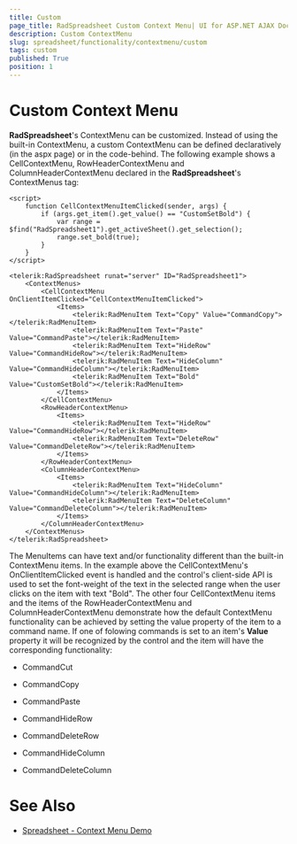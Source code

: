 ```yaml
---
title: Custom
page_title: RadSpreadsheet Custom Context Menu| UI for ASP.NET AJAX Documentation
description: Custom ContextMenu 
slug: spreadsheet/functionality/contextmenu/custom
tags: custom
published: True
position: 1
---
```


# Custom Context Menu

**RadSpreadsheet**'s ContextMenu can be customized. Instead of using the built-in ContextMenu, a custom ContextMenu can be defined declaratively (in the aspx page) or in the code-behind. The following example shows a CellContextMenu, RowHeaderContextMenu and ColumnHeaderContextMenu declared in the **RadSpreadsheet**'s ContextMenus tag: 

````ASPNET
<script>
    function CellContextMenuItemClicked(sender, args) {
        if (args.get_item().get_value() == "CustomSetBold") {
            var range = $find("RadSpreadsheet1").get_activeSheet().get_selection();
            range.set_bold(true);
        }
    }
</script>

<telerik:RadSpreadsheet runat="server" ID="RadSpreadsheet1">
    <ContextMenus>
        <CellContextMenu OnClientItemClicked="CellContextMenuItemClicked">
            <Items>
                <telerik:RadMenuItem Text="Copy" Value="CommandCopy"></telerik:RadMenuItem>
                <telerik:RadMenuItem Text="Paste" Value="CommandPaste"></telerik:RadMenuItem>
                <telerik:RadMenuItem Text="HideRow" Value="CommandHideRow"></telerik:RadMenuItem>
                <telerik:RadMenuItem Text="HideColumn" Value="CommandHideColumn"></telerik:RadMenuItem>
                <telerik:RadMenuItem Text="Bold" Value="CustomSetBold"></telerik:RadMenuItem>
            </Items>
        </CellContextMenu>
        <RowHeaderContextMenu>
            <Items>
                <telerik:RadMenuItem Text="HideRow" Value="CommandHideRow"></telerik:RadMenuItem>
                <telerik:RadMenuItem Text="DeleteRow" Value="CommandDeleteRow"></telerik:RadMenuItem>
            </Items>
        </RowHeaderContextMenu>
        <ColumnHeaderContextMenu>
            <Items>
                <telerik:RadMenuItem Text="HideColumn" Value="CommandHideColumn"></telerik:RadMenuItem>
                <telerik:RadMenuItem Text="DeleteColumn" Value="CommandDeleteColumn"></telerik:RadMenuItem>
            </Items>
        </ColumnHeaderContextMenu>
    </ContextMenus>
</telerik:RadSpreadsheet>
````

The MenuItems can have text and/or functionality different than the built-in ContextMenu items. In the example above the CellContextMenu's OnClientItemClicked event is handled and the control's client-side API is used to set the font-weight of the text in the selected range when the user clicks on the item with text "Bold". The other four CellContextMenu items and the items of the RowHeaderContextMenu and ColumnHeaderContextMenu demonstrate how the default ContextMenu functionality can be achieved by setting the value property of the item to a command name. If one of folowing commands is set to an item's **Value** property it will be recognized by the control and the item will have the corresponding functionality:

* CommandCut

* CommandCopy

* CommandPaste

* CommandHideRow

* CommandDeleteRow

* CommandHideColumn

* CommandDeleteColumn

# See Also

* [Spreadsheet - Context Menu Demo](http://demos.telerik.com/aspnet-ajax/spreadsheet/examples/contextmenu/defaultcs.aspx)

